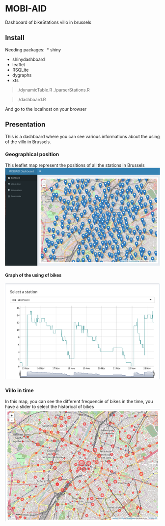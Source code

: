 # MOBI-AID
Dashboard of bikeStations villo in brussels

## Install
Needing packages:
  * shiny
  * shinydashboard
  * leaflet
  * RSQLite
  * dygraphs
  * xts

> ./dynamicTable.R
> ./parserStations.R

> ./dashboard.R

And go to the localhost on your browser

## Presentation
This is a dashboard where you can see various informations about the using of the villo in Brussels.

### Geographical position
This leaflet map represent the positions of all the stations in Brussels
![markerPosition](pictures/positions.png)

#### Graph of the using of bikes
![plot](pictures/plot.png)

### Villo in time
In this map, you can see the different frequencie of bikes in the time, you have a slider to select the historical of bikes
![time](pictures/freqPlot.png)
